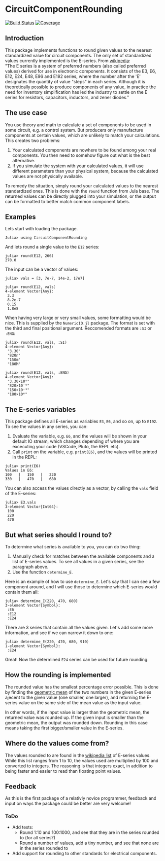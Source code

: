 # CircuitComponentRounding

<!---[![Stable](https://img.shields.io/badge/docs-stable-blue.svg)](https://KronosTheLate.github.io/CircuitComponentRounding.jl/stable)--->
<!---[![Dev](https://img.shields.io/badge/docs-dev-blue.svg)](https://KronosTheLate.github.io/CircuitComponentRounding.jl/dev)--->
[![Build Status](https://github.com/KronosTheLate/CircuitComponentRounding.jl/workflows/CI/badge.svg)](https://github.com/KronosTheLate/CircuitComponentRounding.jl/actions)
[![Coverage](https://codecov.io/gh/KronosTheLate/CircuitComponentRounding.jl/branch/master/graph/badge.svg)](https://codecov.io/gh/KronosTheLate/CircuitComponentRounding.jl)

## Introduction
This package implements functions to round given values to the nearest standardized value for circuit components. The only set of standardized values currently implemented is the E-series. From [wikipedia](https://en.wikipedia.org/wiki/E_series_of_preferred_numbers):  
"The E series is a system of preferred numbers (also called preferred values) derived for use in electronic components. It consists of the E3, E6, E12, E24, E48, E96 and E192 series, where the number after the 'E' designates the quantity of value "steps" in each series. Although it is theoretically possible to produce components of any value, in practice the need for inventory simplification has led the industry to settle on the E series for resistors, capacitors, inductors, and zener diodes."

## The use case
You use theory and math to calculate a set of components to be used in some circuit, e.g. a control system. But producers only manufacture components at certain values, which are unlikely to match your calculations. This creates two problems:
1) Your calculated components are nowhere to be found among your real components. You then need to somehow figure out what is the best alternative.
2) If you simulate the system with your calculated values, it will use different parameters than your physical system, because the calculated values are not physically available.

To remedy the situation, simply round your calculated values to the nearest standardized ones. This is done with the `round` function from Jula base. The returned values can be directly plugged into your simulation, or the output can be formatted to better match common component labels.

## Examples

Lets start with loading the package.
```julia-REPL
Julia> using CircuitComponentRounding
```

And lets round a single value to the `E12` series:
```julia-REPL
julia> round(E12, 266)
270.0
```

The input can be a vector of values:
```julia-REPL
julia> vals = [3, 7e-7, 14e-2, 17e7]

julia> round(E12, vals)
4-element Vector{Any}:
 3.3
 8.2e-7
 0.15
 1.8e8
 ```

When having very large or very small values, some formatting would be nice. This is supplied by the `NumericIO.jl` package. The format is set with the third and final positional argument. Reccomended formats are `:SI` or `:ENG`:
```julia-REPL
julia> round(E12, vals, :SI)
4-element Vector{Any}:
 "3.30"
 "820n"
 "150m"
 "180M"

julia> round(E12, vals, :ENG)
4-element Vector{Any}:
 "3.30×10⁰"
 "820×10⁻⁹"
 "150×10⁻³"
 "180×10⁶"
```

## The E-series variables
This package defines all E-series as variables `E3`, `E6`, and so on, up to `E192`. To see the values in any series, you can:
1) Evaluate the variable, e.g. `E6`, and the values will be shown in your default IO stream, which changes depending of where you are excecuting your code (VSCode, Pluto, the REPL etc).
2) Call `print` on the variable, e.g. `print(E6)`, and the values will be printed in the REPL:
```julia-REPL
julia> print(E6)
Values in E6:
100   |   150   |   220
330   |   470   |   680
```

You can also access the values directly as a vector, by calling the `vals` field of the E-series:
```julia-REPL
julia> E3.vals
3-element Vector{Int64}:        
 100
 220
 470
```

## But what series should I round to?
To determine what series is available to you, you can do two thing:
1) Manually check for matches between the available components and a list of E-series values. To see all values in a given series, see the paragraph above.
2) Use the function `determine_E`.

Here is an example of how to use `determine_E`. Let's say that I can see a few component around, and I will use those to determine which E-series would contain them all:
```julia-REPL
julia> determine_E(220, 470, 680)
3-element Vector{Symbol}:
 :E6
 :E12
 :E24
```

There are 3 series that contain all the values given. Let's add some more information, and see if we can narrow it down to one:
```julia-REPL
julia> determine_E(220, 470, 680, 910)
1-element Vector{Symbol}:
 :E24
```

Great! Now the determined `E24` series can be used for future rounding.




## How the rounding is implemented
The rounded value has the smallest percentage error possible. This is done by finding the [geometric mean](https://en.wikipedia.org/wiki/Geometric_mean) of the 
two numbers in the given E-series ajecent to the given value (one smaller, one larger), and 
returning the E-series value on the same side of the mean value as the input value.

In other words, if the input value is larger than the geometric mean, the returned value was rounded up. 
If the given input is smaller than the geometric mean, the output was rounded down. Rounding in this case means taking the first bigger/smaller value in the E-series.

## Where do the values come from?
The values rounded to are found in the [wikipedia list](https://en.wikipedia.org/wiki/E_series_of_preferred_numbers#Lists) of E-series values. While this list ranges from 1 to 10, the values used are multiplied by 100 and converted to integers. The reasoning is that integers exact, in addition to being faster and easier to read than floating point values.
  
## Feedback
As this is the first package of a relativly novice programmer, feedback and input on ways the package could be better are very welcome!

### ToDo

* Add tests:
    * Round 1:10 and 100:1000, and see that they are in the series rounded to (for all series?)
    * Round a number of values, add a tiny number, and see that none are in the series rounded to
* Add support for rounding to other standards for electrical components.

